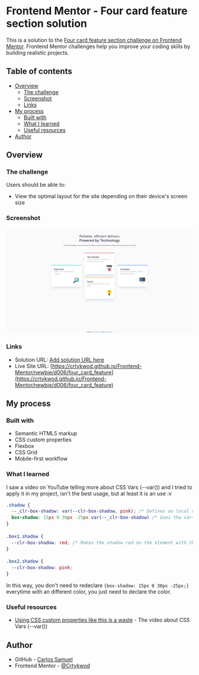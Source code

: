 # Frontend Mentor - Four card feature section solution

This is a solution to the [Four card feature section challenge on Frontend Mentor](https://www.frontendmentor.io/challenges/four-card-feature-section-weK1eFYK). Frontend Mentor challenges help you improve your coding skills by building realistic projects. 

## Table of contents

- [Overview](#overview)
  - [The challenge](#the-challenge)
  - [Screenshot](#screenshot)
  - [Links](#links)
- [My process](#my-process)
  - [Built with](#built-with)
  - [What I learned](#what-i-learned)
  - [Useful resources](#useful-resources)
- [Author](#author)

## Overview

### The challenge

Users should be able to:

- View the optimal layout for the site depending on their device's screen size

### Screenshot

![project screenshot](./images/screenshot.png)

### Links

- Solution URL: [Add solution URL here](https://your-solution-url.com)
- Live Site URL: [https://crtykwod.github.io/Frontend-Mentor/newbie/d006/four_card_feature](https://crtykwod.github.io/Frontend-Mentor/newbie/d006/four_card_feature)

## My process

### Built with

- Semantic HTML5 markup
- CSS custom properties
- Flexbox
- CSS Grid
- Mobile-first workflow

### What I learned

I saw a video on YouTube telling more about CSS Vars (--var()) and I tried to apply it in my project, isn't the best usage, but at least it is an use :v

```css
.shadow {
  --_clr-box-shadow: var(--clr-box-shadow, pink); /* Defines an local variable (with an underline before) that only works in the scope. Then, define it's value with another var() and a fallback*/
  box-shadow: 15px 0 30px -25px var(--_clr-box-shadow) /* Uses the var() in a property */
}

.box1.shadow {
  --clr-box-shadow: red; /* Makes the shadow red on the element with the .box1 and .shadow classes */
}

.box2.shadow {
  --clr-box-shadow: pink;
}
```

In this way, you don't need to redeclare `{box-shadow: 15px 0 30px -25px;}` everytime with an different color, you just need to declare the color.

### Useful resources

- [Using CSS custom properties like this is a waste](https://www.youtube.com/watch?v=_2LwjfYc1x8) - The video about CSS Vars (--var())

## Author

- GitHub - [Carlos Samuel](https://github.com/Crtykwod)
- Frontend Mentor - [@Crtykwod](https://www.frontendmentor.io/profile/Crtykwod)
